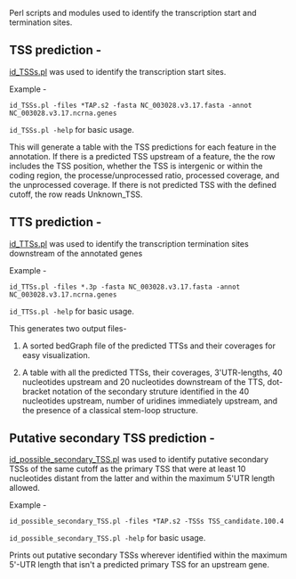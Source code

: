 Perl scripts and modules used to identify the transcription start and termination sites.


## TSS prediction -
[id_TSSs.pl](https://github.com/nikhilram/T4pipeline/blob/master/scripts/id_TSSs.pl) was used to identify the transcription start sites.    

Example -
```
id_TSSs.pl -files *TAP.s2 -fasta NC_003028.v3.17.fasta -annot NC_003028.v3.17.ncrna.genes
```
```id_TSSs.pl -help``` for basic usage. 

This will generate a table with the TSS predictions for each feature in the annotation. If there is a predicted TSS upstream of a feature, the the row includes the TSS position, whether the TSS is intergenic or within the coding region, the processe/unprocessed ratio, processed coverage, and the unprocessed coverage. If there is not predicted TSS with the defined cutoff, the row reads Unknown_TSS.






## TTS prediction -
[id_TTSs.pl](https://github.com/nikhilram/T4pipeline/blob/master/scripts/id_TTSs.pl) was used to identify the transcription termination sites downstream of the annotated genes

Example -
```
id_TTSs.pl -files *.3p -fasta NC_003028.v3.17.fasta -annot NC_003028.v3.17.ncrna.genes
```
```id_TTSs.pl -help``` for basic usage. 

This generates two output files- 

1. A sorted bedGraph file of the predicted TTSs and their coverages for easy visualization. 

2. A table with all the predicted TTSs, their coverages, 3'UTR-lengths, 40 nucleotides upstream and 20 nucleotides downstream of the TTS, dot-bracket notation of the secondary struture identified in the 40 nucleotides upstream, number of uridines immediately upstream, and the presence of a classical stem-loop structure.





## Putative secondary TSS prediction - 
[id_possible_secondary_TSS.pl](https://github.com/nikhilram/T4pipeline/blob/master/scripts/id_possible_secondary_TSS.pl) was used to identify putative secondary TSSs of the same cutoff as the primary TSS that were at least 10 nucleotides distant from the latter and within the maximum 5'UTR length allowed. 

Example - 
```
id_possible_secondary_TSS.pl -files *TAP.s2 -TSSs TSS_candidate.100.4 
```
```id_possible_secondary_TSS.pl -help``` for basic usage.

Prints out putative secondary TSSs wherever identified within the maximum 5'-UTR length that isn't a predicted primary TSS for an upstream gene.
